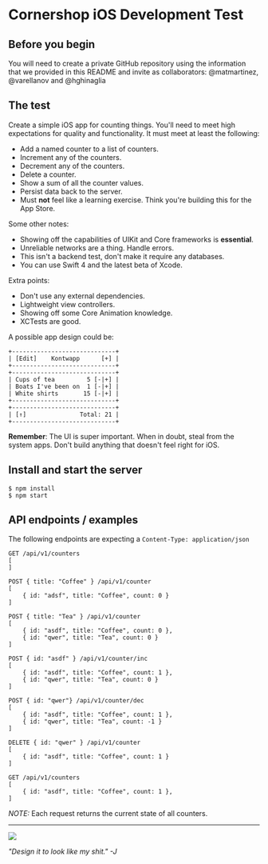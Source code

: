 # Cornershop iOS Development Test

## Before you begin
You will need to create a private GitHub repository using the information that we provided in this README and invite as collaborators: @matmartinez, @varellanov and @hghinaglia

## The test
Create a simple iOS app for counting things. You'll need to meet high expectations for quality and functionality. It must meet at least the following:

* Add a named counter to a list of counters.
* Increment any of the counters.
* Decrement any of the counters.
* Delete a counter.
* Show a sum of all the counter values.
* Persist data back to the server.
* Must **not** feel like a learning exercise. Think you're building this for the App Store.

Some other notes:

* Showing off the capabilities of UIKit and Core frameworks is **essential**.
* Unreliable networks are a thing. Handle errors.
* This isn't a backend test, don't make it require any databases.
* You can use Swift 4 and the latest beta of Xcode.

Extra points:

* Don't use any external dependencies.
* Lightweight view controllers.
* Showing off some Core Animation knowledge.
* XCTests are good.


A possible app design could be:

```
+-----------------------------+
| [Edit]    Kontwapp      [+] |
+-----------------------------+
+-----------------------------+
| Cups of tea         5 [-|+] |
| Boats I've been on  1 [-|+] |
| White shirts       15 [-|+] |
+-----------------------------+
+-----------------------------+
| [↑]               Total: 21 |
+-----------------------------+
```

**Remember**: The UI is super important. When in doubt, steal from the system apps. Don't build anything that doesn't feel right for iOS.


## Install and start the server

```
$ npm install
$ npm start
```

## API endpoints / examples

The following endpoints are expecting a `Content-Type: application/json`

```
GET /api/v1/counters
[
]

POST { title: "Coffee" } /api/v1/counter
[
	{ id: "adsf", title: "Coffee", count: 0 }
]

POST { title: "Tea" } /api/v1/counter
[
	{ id: "asdf", title: "Coffee", count: 0 },
	{ id: "qwer", title: "Tea", count: 0 }
]

POST { id: "asdf" } /api/v1/counter/inc
[
	{ id: "asdf", title: "Coffee", count: 1 },
	{ id: "qwer", title: "Tea", count: 0 }
]

POST { id: "qwer"} /api/v1/counter/dec
[
	{ id: "asdf", title: "Coffee", count: 1 },
	{ id: "qwer", title: "Tea", count: -1 }
]

DELETE { id: "qwer" } /api/v1/counter
[
	{ id: "asdf", title: "Coffee", count: 1 }
]

GET /api/v1/counters
[
	{ id: "asdf", title: "Coffee", count: 1 },
]
```

*NOTE:* Each request returns the current state of all counters.

---

![](https://i.amz.mshcdn.com/Tb80DWohxhx8kZcFfkop__Jlxck=/fit-in/1200x9600/https%3A%2F%2Fblueprint-api-production.s3.amazonaws.com%2Fuploads%2Fcard%2Fimage%2F812164%2Fda629eac-23be-4894-b625-3e9919bc60b3.png)

_"Design it to look like my shit." -J_
